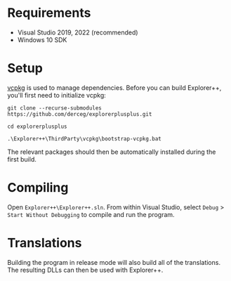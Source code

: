 # Requirements

* Visual Studio 2019, 2022 (recommended)
* Windows 10 SDK

# Setup

[vcpkg](https://vcpkg.io/) is used to manage dependencies. Before you can build Explorer++, you'll first need to initialize vcpkg:

`git clone --recurse-submodules https://github.com/derceg/explorerplusplus.git`

`cd explorerplusplus`

`.\Explorer++\ThirdParty\vcpkg\bootstrap-vcpkg.bat`

The relevant packages should then be automatically installed during the first build.

# Compiling

Open `Explorer++\Explorer++.sln`. From within Visual Studio, select `Debug` > `Start Without Debugging` to compile and run the program.

# Translations

Building the program in release mode will also build all of the translations. The resulting DLLs can then be used with Explorer++.